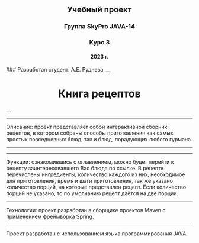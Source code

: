 <h2 align="center">Учебный проект </h2>
<h3 align="center"> Группа SkyPro JAVA-14 </h3>
<h3 align="center"> Курс 3 </h3>
<h4 align="center"> 2023 г. </h4>
### Разработал студент: А.Е. Руднева
__<h1 align="center">Книга рецептов</h1>__

***
Описание: проект представляет собой интерактивной сборник рецептов, 
в котором собраны способы приготовления как самых простых повседневных блюд,
так и блюд, порадующих любого гурмана.
***
***
Функции: ознакомившись с оглавлением, можно будет перейти к рецепту 
заинтересовавшего Вас блюда по ссылке. В рецепте перечислены ингредиенты, 
количество каждого из них, необходимое для приготовления, время и шаги 
приготовления, так же указано количество порций, на которые представлен 
рецепт. Если количество порций не указано, то по умолчанию рецепт даётся 
на две порции.
***
Технологии: проект разработан в сборщике проектов Maven с применением 
 фреймворка Spring.
***
Проект разработан с использованием языка программирования JAVA.

 


